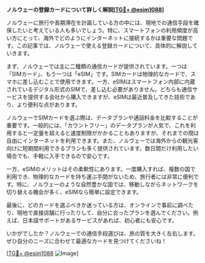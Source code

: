 **ノルウェーの登録カードについて詳しく解説[[TG💪+ @esim1088](https://t.me/s/esim1088)]**

ノルウェーに旅行や長期滞在を計画している方の中には、現地での通信手段を確保したいと考えている人も多いでしょう。特に、スマートフォンの利用頻度が高い方にとって、海外でどのようにインターネットに接続するかは重要な問題です。この記事では、ノルウェーで使える登録カードについて、具体的に解説していきます。

まず、ノルウェーでは主に二種類の通信カードが提供されています。一つは「SIMカード」、もう一つは「eSIM」です。SIMカードは物理的なカードで、スマホに差し込むことで使用できます。一方、eSIMはスマートフォン内部に内蔵されているデジタル形式のSIMで、差し込む必要がありません。どちらも通信サービスを提供する会社から購入できますが、eSIMは最近普及してきた技術であり、より便利な点があります。

ノルウェーでSIMカードを選ぶ際は、データプランや通話料金を比較することが重要です。一般的には、「カウントフリー」のデータプランが人気で、これを利用すると一定量を超えると速度制限がかかることもありますが、それまでの間は自由にインターネットを利用できます。また、ノルウェーでは海外からの観光客向けに短期間利用できるプランも多く提供されています。数日間だけ利用したい場合でも、手軽に入手できるので安心です。

一方、eSIMのメリットはその柔軟性にあります。一度購入すれば、複数の国で利用でき、物理的なカードを持ち運ぶ手間がないため、旅行者には非常に便利です。特に、ノルウェーのような自然豊かな国では、移動しながらネットワークを切り替える機会が多く、eSIMなら簡単に設定できます。

最後に、どのカードを選ぶべきか迷っている方は、オンラインで事前に調べたり、現地で直接店舗に行ったりして、自分に合ったプランを選んでください。例えば、日本語サポートがあるサービスがあれば、初心者にも安心です。

いかがでしたか？ノルウェーでの通信手段選びは、旅の質を大きく左右します。ぜひ自分のニーズに合わせて最適なカードを見つけてくださいね！

[[TG💪+ @esim1088](https://t.me/s/esim1088) ![Image](https://i.postimg.cc/Y0z9fWf4/image.png)]